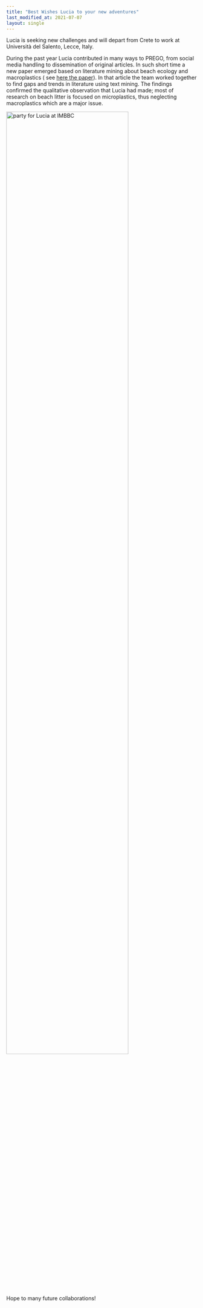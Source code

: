 ```yaml
---
title: "Best Wishes Lucia to your new adventures"
last_modified_at: 2021-07-07
layout: single
---
```


Lucia is seeking new challenges and will depart from Crete to work at Università del Salento, Lecce, Italy.

During the past year Lucia contributed in many ways to PREGO, from social media handling to dissemination of original articles. 
In such short time a new paper emerged based on literature mining about beach ecology and macroplastics ( see [here the paper](https://doi.org/10.1016/j.marpolbul.2021.112951)).
In that article the team worked together to find gaps and trends in literature using text mining.
The findings confirmed the qualitative observation that Lucia had made; most of research on beach litter is focused on microplastics, thus neglecting macroplastics which are a major issue.

<img src="{{ site.url }}{{ site.baseurl }} /images/2021-07-07-Best-wishes-Lucia.jpg " alt="party for Lucia at IMBBC" style="width: 80%;">


Hope to many future collaborations!
